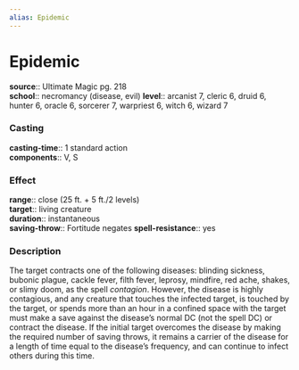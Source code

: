 ```yaml
---
alias: Epidemic
---
```


# Epidemic 

**source**:: Ultimate Magic pg. 218  
**school**:: necromancy (disease, evil)
**level**:: arcanist 7, cleric 6, druid 6, hunter 6, oracle 6, sorcerer 7, warpriest 6, witch 6, wizard 7

### Casting 

**casting-time**:: 1 standard action  
**components**:: V, S

### Effect 

**range**:: close (25 ft. + 5 ft./2 levels)  
**target**:: living creature  
**duration**:: instantaneous  
**saving-throw**:: Fortitude negates
**spell-resistance**:: yes

### Description 

The target contracts one of the following diseases: blinding sickness, bubonic plague, cackle fever, filth fever, leprosy, mindfire, red ache, shakes, or slimy doom, as the spell *contagion*. However, the disease is highly contagious, and any creature that touches the infected target, is touched by the target, or spends more than an hour in a confined space with the target must make a save against the disease’s normal DC (not the spell DC) or contract the disease. If the initial target overcomes the disease by making the required number of saving throws, it remains a carrier of the disease for a length of time equal to the disease’s frequency, and can continue to infect others during this time.
